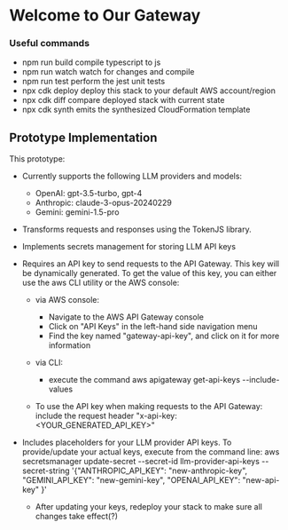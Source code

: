 
# Welcome to Our Gateway

### Useful commands
* npm run build compile typescript to js
* npm run watch watch for changes and compile
* npm run test perform the jest unit tests
* npx cdk deploy deploy this stack to your default AWS account/region
* npx cdk diff compare deployed stack with current state
* npx cdk synth emits the synthesized CloudFormation template

## Prototype Implementation
This prototype:

* Currently supports the following LLM providers and models:
    * OpenAI: gpt-3.5-turbo, gpt-4
    * Anthropic: claude-3-opus-20240229
    * Gemini: gemini-1.5-pro
* Transforms requests and responses using the TokenJS library.
* Implements secrets management for storing LLM API keys
* Requires an API key to send requests to the API Gateway. This key will be dynamically generated. To get the value of this key, you can either use the aws CLI utility or the AWS console:

  * via AWS console:
    * Navigate to the AWS API Gateway console
    * Click on "API Keys" in the left-hand side navigation menu
    * Find the key named "gateway-api-key", and click on it for more information
  * via CLI:
    * execute the command aws apigateway get-api-keys --include-values

  * To use the API key when making requests to the API Gateway: include the request header "x-api-key: <YOUR_GENERATED_API_KEY>"

* Includes placeholders for your LLM provider API keys. To provide/update your actual keys, execute from the command line: aws secretsmanager update-secret --secret-id llm-provider-api-keys --secret-string '{"ANTHROPIC_API_KEY": "new-anthropic-key", "GEMINI_API_KEY": "new-gemini-key", "OPENAI_API_KEY": "new-api-key" }'

    * After updating your keys, redeploy your stack to make sure all changes take effect(?)

